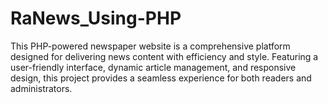 # RaNews_Using-PHP
This PHP-powered newspaper website is a comprehensive platform designed for delivering news content with efficiency and style. Featuring a user-friendly interface, dynamic article management, and responsive design, this project provides a seamless experience for both readers and administrators.
